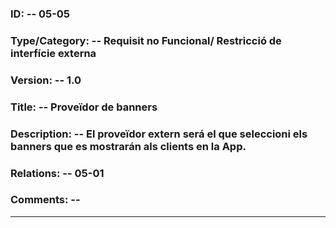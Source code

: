 
### ID: -- 05-05

### Type/Category: -- Requisit no Funcional/ Restricció de interfície externa

### Version: -- 1.0

### Title: -- Proveïdor de banners

### Description: -- El proveïdor extern será el que seleccioni els banners que es mostrarán als clients en la App.

### Relations: -- 05-01

### Comments: -- 

---